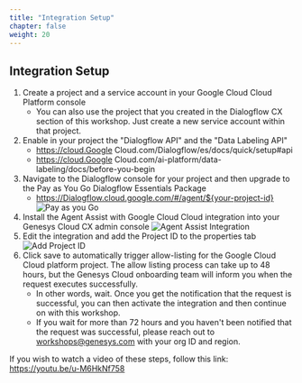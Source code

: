 ```yaml
---
title: "Integration Setup"
chapter: false
weight: 20
---
```


## Integration Setup
1. Create a project and a service account in your Google Cloud Cloud Platform console
    - You can also use the project that you created in the Dialogflow CX section of this workshop. Just create a new service account within that project.
2. Enable in your project the "Dialogflow API" and the "Data Labeling API"
    - https://cloud.Google Cloud.com/Dialogflow/es/docs/quick/setup#api 
    - https://cloud.Google Cloud.com/ai-platform/data-labeling/docs/before-you-begin 
3. Navigate to the Dialogflow console for your project and then upgrade to the Pay as You Go Dialogflow Essentials Package
    - https://Dialogflow.cloud.google.com/#/agent/${your-project-id}
    ![Pay as you Go](/images/payAsYouGo.jpg)
4. Install the Agent Assist with Google Cloud Cloud integration into your Genesys Cloud CX admin console
![Agent Assist Integration](/images/agentAssistIntegration.jpg)
5. Edit the integration and add the Project ID to the properties tab
![Add Project ID](/images/addProjectID.jpg)
6. Click save to automatically trigger allow-listing for the Google Cloud Cloud platform project. The allow listing process can take up to 48 hours, but the Genesys Cloud onboarding team will inform you when the request executes successfully. 
    - In other words, wait. Once you get the notification that the request is successful, you can then activate the integration and then continue on with this workshop. 
    - If you wait for more than 72 hours and you haven't been notified that the request was successful, please reach out to workshops@genesys.com with your org ID and region. 


If you wish to watch a video of these steps, follow this link: https://youtu.be/u-M6HkNf758